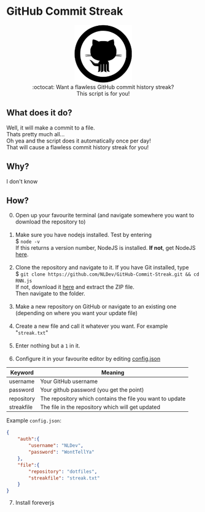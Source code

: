 # GitHub Commit Streak

<p align="center">
<img height="150" width="auto" src="https://raw.githubusercontent.com/NLDev/GitHub-Commit-Streak/master/.img/git.png" /><br>
:octocat: Want a flawless GitHub commit history streak? <br>
This script is for you!
</p>

## What does it do? 

Well, it will make a commit to a file. <br>
Thats pretty much all... <br>
Oh yea and the script does it automatically once per day! <br>
That will cause a flawless commit history streak for you!

## Why? 

I don't know

## How? 

0. Open up your favourite terminal (and navigate somewhere you want to download the repository to) <br><br>
1. Make sure you have nodejs installed. Test by  entering <br>
$ `node -v` <br>
If this returns a version number, NodeJS is installed. **If not**, get NodeJS <a href="https://nodejs.org/en/download/package-manager/">here</a>. <br><br>
2. Clone the repository and navigate to it. If you have Git installed, type <br>
$ `git clone https://github.com/NLDev/GitHub-Commit-Streak.git && cd RNN.js` <br>
If not, download it <a href="https://github.com/NLDev/GitHub-Commit-Streak/archive/master.zip">here</a> and extract the ZIP file.<br>
Then navigate to the folder.<br><br>
3. Make a new repository on GitHub or navigate to an existing one (depending on where you want your update file)<br><br>
4. Create a new file and call it whatever you want. For example "`streak.txt`" <br><br>
5. Enter nothing but a `1` in it. <br><br>
6. Configure it in your favourite editor by editing [config.json](https://github.com/NLDev/GitHub-Commit-Streak/blob/master/config.json)<br>

| Keyword | Meaning |
|---------|---------|
| username | Your GitHub username |
| password | Your github password (you get the point) |
| repository | The repository which contains the file you want to update |
| streakfile | The file in the repository which will get updated |

Example `config.json`:
```JSON
{
	"auth":{
		"username": "NLDev",
		"password": "WontTellYa"
	},
	"file":{
		"repository": "dotfiles",
		"streakfile": "streak.txt"
	}
}
```

7. Install foreverjs

